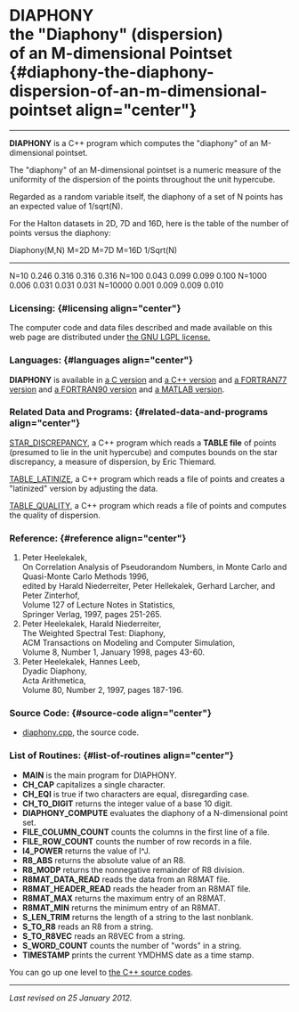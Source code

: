 DIAPHONY\
the "Diaphony" (dispersion)\
of an M-dimensional Pointset {#diaphony-the-diaphony-dispersion-of-an-m-dimensional-pointset align="center"}
============================

------------------------------------------------------------------------

**DIAPHONY** is a C++ program which computes the "diaphony" of an
M-dimensional pointset.

The "diaphony" of an M-dimensional pointset is a numeric measure of the
uniformity of the dispersion of the points throughout the unit
hypercube.

Regarded as a random variable itself, the diaphony of a set of N points
has an expected value of 1/sqrt(N).

For the Halton datasets in 2D, 7D and 16D, here is the table of the
number of points versus the diaphony:

  Diaphony(M,N)   M=2D    M=7D    M=16D   1/Sqrt(N)
  --------------- ------- ------- ------- -----------
  N=10            0.246   0.316   0.316   0.316
  N=100           0.043   0.099   0.099   0.100
  N=1000          0.006   0.031   0.031   0.031
  N=10000         0.001   0.009   0.009   0.010

### Licensing: {#licensing align="center"}

The computer code and data files described and made available on this
web page are distributed under [the GNU LGPL
license.](../../txt/gnu_lgpl.txt)

### Languages: {#languages align="center"}

**DIAPHONY** is available in [a C
version](../../c_src/diaphony/diaphony.md) and [a C++
version](../../master/diaphony/diaphony.md) and [a FORTRAN77
version](../../f77_src/diaphony/diaphony.md) and [a FORTRAN90
version](../../f_src/diaphony/diaphony.md) and [a MATLAB
version](../../m_src/diaphony/diaphony.md).

### Related Data and Programs: {#related-data-and-programs align="center"}

[STAR\_DISCREPANCY](../../master/star_discrepancy/star_discrepancy.md),
a C++ program which reads a **TABLE file** of points (presumed to lie in
the unit hypercube) and computes bounds on the star discrepancy, a
measure of dispersion, by Eric Thiemard.

[TABLE\_LATINIZE](../../master/table_latinize/table_latinize.md), a
C++ program which reads a file of points and creates a "latinized"
version by adjusting the data.

[TABLE\_QUALITY](../../master/table_quality/table_quality.md), a C++
program which reads a file of points and computes the quality of
dispersion.

### Reference: {#reference align="center"}

1.  Peter Heelekalek,\
    On Correlation Analysis of Pseudorandom Numbers, in Monte Carlo and
    Quasi-Monte Carlo Methods 1996,\
    edited by Harald Niederreiter, Peter Hellekalek, Gerhard Larcher,
    and Peter Zinterhof,\
    Volume 127 of Lecture Notes in Statistics,\
    Springer Verlag, 1997, pages 251-265.
2.  Peter Heelekalek, Harald Niederreiter,\
    The Weighted Spectral Test: Diaphony,\
    ACM Transactions on Modeling and Computer Simulation,\
    Volume 8, Number 1, January 1998, pages 43-60.
3.  Peter Heelekalek, Hannes Leeb,\
    Dyadic Diaphony,\
    Acta Arithmetica,\
    Volume 80, Number 2, 1997, pages 187-196.

### Source Code: {#source-code align="center"}

-   [diaphony.cpp](diaphony.cpp), the source code.

### List of Routines: {#list-of-routines align="center"}

-   **MAIN** is the main program for DIAPHONY.
-   **CH\_CAP** capitalizes a single character.
-   **CH\_EQI** is true if two characters are equal, disregarding case.
-   **CH\_TO\_DIGIT** returns the integer value of a base 10 digit.
-   **DIAPHONY\_COMPUTE** evaluates the diaphony of a N-dimensional
    point set.
-   **FILE\_COLUMN\_COUNT** counts the columns in the first line of a
    file.
-   **FILE\_ROW\_COUNT** counts the number of row records in a file.
-   **I4\_POWER** returns the value of I\^J.
-   **R8\_ABS** returns the absolute value of an R8.
-   **R8\_MODP** returns the nonnegative remainder of R8 division.
-   **R8MAT\_DATA\_READ** reads the data from an R8MAT file.
-   **R8MAT\_HEADER\_READ** reads the header from an R8MAT file.
-   **R8MAT\_MAX** returns the maximum entry of an R8MAT.
-   **R8MAT\_MIN** returns the minimum entry of an R8MAT.
-   **S\_LEN\_TRIM** returns the length of a string to the last
    nonblank.
-   **S\_TO\_R8** reads an R8 from a string.
-   **S\_TO\_R8VEC** reads an R8VEC from a string.
-   **S\_WORD\_COUNT** counts the number of "words" in a string.
-   **TIMESTAMP** prints the current YMDHMS date as a time stamp.

You can go up one level to [the C++ source codes](../cpp_src.md).

------------------------------------------------------------------------

*Last revised on 25 January 2012.*
